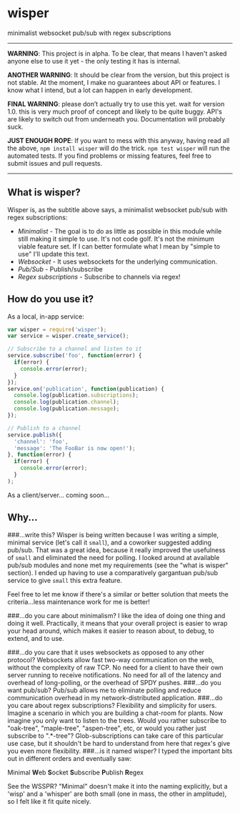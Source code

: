 wisper
======

minimalist websocket pub/sub with regex subscriptions

---

**WARNING**:  This project is in alpha.  To be clear, that means I haven't asked anyone else to use it yet - the only testing it has is internal.

**ANOTHER WARNING**:  It should be clear from the version, but this project is not stable.  At the moment, I make no guarantees about API or features.  I know what I intend, but a lot can happen in early development.

**FINAL WARNING**:  please don’t actually try to use this yet.  wait for version 1.0.  this is very much proof of concept and likely to be quite buggy.  API's are likely to switch out from underneath you.  Documentation will probably suck.

**JUST ENOUGH ROPE**:  If you want to mess with this anyway, having read all the above, `npm install wisper` will do the trick.  `npm test wisper` will run the automated tests.  If you find problems or missing features, feel free to submit issues and pull requests.

---

What is wisper?
---
Wisper is, as the subtitle above says, a minimalist websocket pub/sub with regex subscriptions:

* *Minimalist* -  The goal is to do as little as possible in this module while still making it simple to use.  It's not code golf.  It's not the minimum viable feature set.  If I can better formulate what I mean by "simple to use" I'll update this text.
* *Websocket* -  It uses websockets for the underlying communication.
* *Pub/Sub* -  Publish/subscribe
* *Regex subscriptions* -  Subscribe to channels via regex!

How do you use it?
---
As a local, in-app service:

```javascript
var wisper = require('wisper');
var service = wisper.create_service();

// Subscribe to a channel and listen to it
service.subscribe('foo', function(error) {
  if(error) {
    console.error(error);
  }
});
service.on('publication', function(publication) {
  console.log(publication.subscriptions);
  console.log(publication.channel);
  console.log(publication.message);
});

// Publish to a channel
service.publish({
  'channel': 'foo',
  'message': 'The FooBar is now open!');
}, function(error) {
  if(error) {
    console.error(error);
  }
);
```

As a client/server... coming soon...

Why...
---
###...write this?
Wisper is being written because I was writing a simple, minimal service (let's call it `small`), and a coworker suggested adding pub/sub.  That was a great idea, because it really improved the usefulness of `small` and eliminated the need for polling.  I looked around at available pub/sub modules and none met my requirements (see the "what is wisper" section).  I ended up having to use a comparatively gargantuan pub/sub service to give `small` this extra feature.

Feel free to let me know if there's a similar or better solution that meets the criteria...less maintenance work for me is better!

###...do you care about minimalism?
I like the idea of doing one thing and doing it well.  Practically, it means that your overall project is easier to wrap your head around, which makes it easier to reason about, to debug, to extend, and to use.  

###...do you care that it uses websockets as opposed to any other protocol?
Websockets allow fast two-way communication on the web, without the complexity of raw TCP.  No need for a client to have their own server running to receive notifications.  No need for all of the latency and overhead of long-polling, or the overhead of SPDY pushes.
###...do you want pub/sub?
Pub/sub allows me to eliminate polling and reduce communication overhead in my network-distributed application.
###...do you care about regex subscriptions?
Flexibility and simplicity for users.  Imagine a scenario in which you are building a chat-room for plants.  Now imagine you only want to listen to the trees.  Would you rather subscribe to "oak-tree", "maple-tree", "aspen-tree", etc, or would you rather just subscribe to ".*-tree"?  Glob-subscriptions can take care of this particular use case, but it shouldn't be hard to understand from here that regex's give you even more flexibility.
###...is it named wisper?
I typed the important bits out in different orders and eventually saw:

Minimal 
**W**eb
**S**ocket
**S**ubscribe
**P**ublish
**R**egex

See the WSSPR?  "Minimal" doesn't make it into the naming explicitly, but a 'wisp' and a 'whisper' are both small (one in mass, the other in amplitude), so I felt like it fit quite nicely.